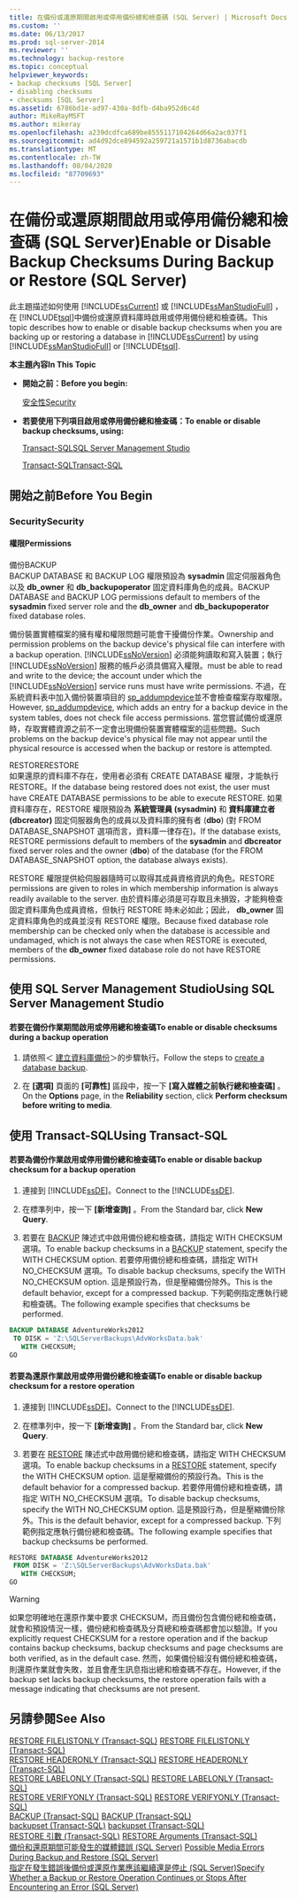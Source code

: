```yaml
---
title: 在備份或還原期間啟用或停用備份總和檢查碼 (SQL Server) | Microsoft Docs
ms.custom: ''
ms.date: 06/13/2017
ms.prod: sql-server-2014
ms.reviewer: ''
ms.technology: backup-restore
ms.topic: conceptual
helpviewer_keywords:
- backup checksums [SQL Server]
- disabling checksums
- checksums [SQL Server]
ms.assetid: 6786bd1e-ad97-430a-8dfb-d4ba952d6c4d
author: MikeRayMSFT
ms.author: mikeray
ms.openlocfilehash: a239dcdfca689be8555117104264d66a2ac037f1
ms.sourcegitcommit: ad4d92dce894592a259721a1571b1d8736abacdb
ms.translationtype: MT
ms.contentlocale: zh-TW
ms.lasthandoff: 08/04/2020
ms.locfileid: "87709693"
---
```

# <a name="enable-or-disable-backup-checksums-during-backup-or-restore-sql-server"></a><span data-ttu-id="c2c50-102">在備份或還原期間啟用或停用備份總和檢查碼 (SQL Server)</span><span class="sxs-lookup"><span data-stu-id="c2c50-102">Enable or Disable Backup Checksums During Backup or Restore (SQL Server)</span></span>
  <span data-ttu-id="c2c50-103">此主題描述如何使用 [!INCLUDE[ssCurrent](../../includes/sscurrent-md.md)] 或 [!INCLUDE[ssManStudioFull](../../includes/ssmanstudiofull-md.md)] ，在 [!INCLUDE[tsql](../../includes/tsql-md.md)]中備份或還原資料庫時啟用或停用備份總和檢查碼。</span><span class="sxs-lookup"><span data-stu-id="c2c50-103">This topic describes how to enable or disable backup checksums when you are backing up or restoring a database in [!INCLUDE[ssCurrent](../../includes/sscurrent-md.md)] by using [!INCLUDE[ssManStudioFull](../../includes/ssmanstudiofull-md.md)] or [!INCLUDE[tsql](../../includes/tsql-md.md)].</span></span>  
  
 <span data-ttu-id="c2c50-104">**本主題內容**</span><span class="sxs-lookup"><span data-stu-id="c2c50-104">**In This Topic**</span></span>  
  
-   <span data-ttu-id="c2c50-105">**開始之前：**</span><span class="sxs-lookup"><span data-stu-id="c2c50-105">**Before you begin:**</span></span>  
  
     [<span data-ttu-id="c2c50-106">安全性</span><span class="sxs-lookup"><span data-stu-id="c2c50-106">Security</span></span>](#Security)  
  
-   <span data-ttu-id="c2c50-107">**若要使用下列項目啟用或停用備份總和檢查碼：**</span><span class="sxs-lookup"><span data-stu-id="c2c50-107">**To enable or disable backup checksums, using:**</span></span>  
  
     [<span data-ttu-id="c2c50-108">Transact-SQL</span><span class="sxs-lookup"><span data-stu-id="c2c50-108">SQL Server Management Studio</span></span>](#SSMSProcedure)  
  
     [<span data-ttu-id="c2c50-109">Transact-SQL</span><span class="sxs-lookup"><span data-stu-id="c2c50-109">Transact-SQL</span></span>](#TsqlProcedure)  
  
##  <a name="before-you-begin"></a><a name="BeforeYouBegin"></a> <span data-ttu-id="c2c50-110">開始之前</span><span class="sxs-lookup"><span data-stu-id="c2c50-110">Before You Begin</span></span>  
  
###  <a name="security"></a><a name="Security"></a> <span data-ttu-id="c2c50-111">Security</span><span class="sxs-lookup"><span data-stu-id="c2c50-111">Security</span></span>  
  
####  <a name="permissions"></a><a name="Permissions"></a> <span data-ttu-id="c2c50-112">權限</span><span class="sxs-lookup"><span data-stu-id="c2c50-112">Permissions</span></span>  
 <span data-ttu-id="c2c50-113">備份</span><span class="sxs-lookup"><span data-stu-id="c2c50-113">BACKUP</span></span>  
 <span data-ttu-id="c2c50-114">BACKUP DATABASE 和 BACKUP LOG 權限預設為 **sysadmin** 固定伺服器角色以及 **db_owner** 和 **db_backupoperator** 固定資料庫角色的成員。</span><span class="sxs-lookup"><span data-stu-id="c2c50-114">BACKUP DATABASE and BACKUP LOG permissions default to members of the **sysadmin** fixed server role and the **db_owner** and **db_backupoperator** fixed database roles.</span></span>  
  
 <span data-ttu-id="c2c50-115">備份裝置實體檔案的擁有權和權限問題可能會干擾備份作業。</span><span class="sxs-lookup"><span data-stu-id="c2c50-115">Ownership and permission problems on the backup device's physical file can interfere with a backup operation.</span></span> [!INCLUDE[ssNoVersion](../../includes/ssnoversion-md.md)] <span data-ttu-id="c2c50-116">必須能夠讀取和寫入裝置；執行 [!INCLUDE[ssNoVersion](../../includes/ssnoversion-md.md)] 服務的帳戶必須具備寫入權限。</span><span class="sxs-lookup"><span data-stu-id="c2c50-116">must be able to read and write to the device; the account under which the [!INCLUDE[ssNoVersion](../../includes/ssnoversion-md.md)] service runs must have write permissions.</span></span> <span data-ttu-id="c2c50-117">不過，在系統資料表中加入備份裝置項目的 [sp_addumpdevice](/sql/relational-databases/system-stored-procedures/sp-addumpdevice-transact-sql)並不會檢查檔案存取權限。</span><span class="sxs-lookup"><span data-stu-id="c2c50-117">However, [sp_addumpdevice](/sql/relational-databases/system-stored-procedures/sp-addumpdevice-transact-sql), which adds an entry for a backup device in the system tables, does not check file access permissions.</span></span> <span data-ttu-id="c2c50-118">當您嘗試備份或還原時，存取實體資源之前不一定會出現備份裝置實體檔案的這些問題。</span><span class="sxs-lookup"><span data-stu-id="c2c50-118">Such problems on the backup device's physical file may not appear until the physical resource is accessed when the backup or restore is attempted.</span></span>  
  
 <span data-ttu-id="c2c50-119">RESTORE</span><span class="sxs-lookup"><span data-stu-id="c2c50-119">RESTORE</span></span>  
 <span data-ttu-id="c2c50-120">如果還原的資料庫不存在，使用者必須有 CREATE DATABASE 權限，才能執行 RESTORE。</span><span class="sxs-lookup"><span data-stu-id="c2c50-120">If the database being restored does not exist, the user must have CREATE DATABASE permissions to be able to execute RESTORE.</span></span> <span data-ttu-id="c2c50-121">如果資料庫存在，RESTORE 權限預設為 **系統管理員 (sysadmin)** 和 **資料庫建立者 (dbcreator)** 固定伺服器角色的成員以及資料庫的擁有者 (**dbo**) (對 FROM DATABASE_SNAPSHOT 選項而言，資料庫一律存在)。</span><span class="sxs-lookup"><span data-stu-id="c2c50-121">If the database exists, RESTORE permissions default to members of the **sysadmin** and **dbcreator** fixed server roles and the owner (**dbo**) of the database (for the FROM DATABASE_SNAPSHOT option, the database always exists).</span></span>  
  
 <span data-ttu-id="c2c50-122">RESTORE 權限提供給伺服器隨時可以取得其成員資格資訊的角色。</span><span class="sxs-lookup"><span data-stu-id="c2c50-122">RESTORE permissions are given to roles in which membership information is always readily available to the server.</span></span> <span data-ttu-id="c2c50-123">由於資料庫必須是可存取且未損毀，才能夠檢查固定資料庫角色成員資格，但執行 RESTORE 時未必如此；因此， **db_owner** 固定資料庫角色的成員並沒有 RESTORE 權限。</span><span class="sxs-lookup"><span data-stu-id="c2c50-123">Because fixed database role membership can be checked only when the database is accessible and undamaged, which is not always the case when RESTORE is executed, members of the **db_owner** fixed database role do not have RESTORE permissions.</span></span>  
  
##  <a name="using-sql-server-management-studio"></a><a name="SSMSProcedure"></a> <span data-ttu-id="c2c50-124">使用 SQL Server Management Studio</span><span class="sxs-lookup"><span data-stu-id="c2c50-124">Using SQL Server Management Studio</span></span>  
  
#### <a name="to-enable-or-disable-checksums-during-a-backup-operation"></a><span data-ttu-id="c2c50-125">若要在備份作業期間啟用或停用總和檢查碼</span><span class="sxs-lookup"><span data-stu-id="c2c50-125">To enable or disable checksums during a backup operation</span></span>  
  
1.  <span data-ttu-id="c2c50-126">請依照＜ [建立資料庫備份](create-a-full-database-backup-sql-server.md)＞的步驟執行。</span><span class="sxs-lookup"><span data-stu-id="c2c50-126">Follow the steps to [create a database backup](create-a-full-database-backup-sql-server.md).</span></span>  
  
2.  <span data-ttu-id="c2c50-127">在 **[選項]** 頁面的 **[可靠性]** 區段中，按一下 **[寫入媒體之前執行總和檢查碼]** 。</span><span class="sxs-lookup"><span data-stu-id="c2c50-127">On the **Options** page, in the **Reliability** section, click **Perform checksum before writing to media**.</span></span>  
  
##  <a name="using-transact-sql"></a><a name="TsqlProcedure"></a> <span data-ttu-id="c2c50-128">使用 Transact-SQL</span><span class="sxs-lookup"><span data-stu-id="c2c50-128">Using Transact-SQL</span></span>  
  
#### <a name="to-enable-or-disable-backup-checksum-for-a-backup-operation"></a><span data-ttu-id="c2c50-129">若要為備份作業啟用或停用備份總和檢查碼</span><span class="sxs-lookup"><span data-stu-id="c2c50-129">To enable or disable backup checksum for a backup operation</span></span>  
  
1.  <span data-ttu-id="c2c50-130">連接到 [!INCLUDE[ssDE](../../../includes/ssde-md.md)]。</span><span class="sxs-lookup"><span data-stu-id="c2c50-130">Connect to the [!INCLUDE[ssDE](../../../includes/ssde-md.md)].</span></span>  
  
2.  <span data-ttu-id="c2c50-131">在標準列中，按一下 **[新增查詢]** 。</span><span class="sxs-lookup"><span data-stu-id="c2c50-131">From the Standard bar, click **New Query**.</span></span>  
  
3.  <span data-ttu-id="c2c50-132">若要在 [BACKUP](/sql/t-sql/statements/backup-transact-sql) 陳述式中啟用備份總和檢查碼，請指定 WITH CHECKSUM 選項。</span><span class="sxs-lookup"><span data-stu-id="c2c50-132">To enable backup checksums in a [BACKUP](/sql/t-sql/statements/backup-transact-sql) statement, specify the WITH CHECKSUM option.</span></span> <span data-ttu-id="c2c50-133">若要停用備份總和檢查碼，請指定 WITH NO_CHECKSUM 選項。</span><span class="sxs-lookup"><span data-stu-id="c2c50-133">To disable backup checksums, specify the WITH NO_CHECKSUM option.</span></span> <span data-ttu-id="c2c50-134">這是預設行為，但是壓縮備份除外。</span><span class="sxs-lookup"><span data-stu-id="c2c50-134">This is the default behavior, except for a compressed backup.</span></span> <span data-ttu-id="c2c50-135">下列範例指定應執行總和檢查碼。</span><span class="sxs-lookup"><span data-stu-id="c2c50-135">The following example specifies that checksums be performed.</span></span>  
  
```sql  
BACKUP DATABASE AdventureWorks2012   
 TO DISK = 'Z:\SQLServerBackups\AdvWorksData.bak'  
   WITH CHECKSUM;  
GO  
```  
  
#### <a name="to-enable-or-disable-backup-checksum-for-a-restore-operation"></a><span data-ttu-id="c2c50-136">若要為還原作業啟用或停用備份總和檢查碼</span><span class="sxs-lookup"><span data-stu-id="c2c50-136">To enable or disable backup checksum for a restore operation</span></span>  
  
1.  <span data-ttu-id="c2c50-137">連接到 [!INCLUDE[ssDE](../../../includes/ssde-md.md)]。</span><span class="sxs-lookup"><span data-stu-id="c2c50-137">Connect to the [!INCLUDE[ssDE](../../../includes/ssde-md.md)].</span></span>  
  
2.  <span data-ttu-id="c2c50-138">在標準列中，按一下 **[新增查詢]** 。</span><span class="sxs-lookup"><span data-stu-id="c2c50-138">From the Standard bar, click **New Query**.</span></span>  
  
3.  <span data-ttu-id="c2c50-139">若要在 [RESTORE](/sql/t-sql/statements/restore-statements-transact-sql) 陳述式中啟用備份總和檢查碼，請指定 WITH CHECKSUM 選項。</span><span class="sxs-lookup"><span data-stu-id="c2c50-139">To enable backup checksums in a [RESTORE](/sql/t-sql/statements/restore-statements-transact-sql) statement, specify the WITH CHECKSUM option.</span></span> <span data-ttu-id="c2c50-140">這是壓縮備份的預設行為。</span><span class="sxs-lookup"><span data-stu-id="c2c50-140">This is the default behavior for a compressed backup.</span></span> <span data-ttu-id="c2c50-141">若要停用備份總和檢查碼，請指定 WITH NO_CHECKSUM 選項。</span><span class="sxs-lookup"><span data-stu-id="c2c50-141">To disable backup checksums, specify the WITH NO_CHECKSUM option.</span></span> <span data-ttu-id="c2c50-142">這是預設行為，但是壓縮備份除外。</span><span class="sxs-lookup"><span data-stu-id="c2c50-142">This is the default behavior, except for a compressed backup.</span></span> <span data-ttu-id="c2c50-143">下列範例指定應執行備份總和檢查碼。</span><span class="sxs-lookup"><span data-stu-id="c2c50-143">The following example specifies that backup checksums be performed.</span></span>  
  
```sql  
RESTORE DATABASE AdventureWorks2012   
 FROM DISK = 'Z:\SQLServerBackups\AdvWorksData.bak'  
   WITH CHECKSUM;  
GO  
```  
  
> [!WARNING]  
>  <span data-ttu-id="c2c50-144">如果您明確地在還原作業中要求 CHECKSUM，而且備份包含備份總和檢查碼，就會和預設情況一樣，備份總和檢查碼及分頁總和檢查碼都會加以驗證。</span><span class="sxs-lookup"><span data-stu-id="c2c50-144">If you explicitly request CHECKSUM for a restore operation and if the backup contains backup checksums, backup checksums and page checksums are both verified, as in the default case.</span></span> <span data-ttu-id="c2c50-145">然而，如果備份組沒有備份總和檢查碼，則還原作業就會失敗，並且會產生訊息指出總和檢查碼不存在。</span><span class="sxs-lookup"><span data-stu-id="c2c50-145">However, if the backup set lacks backup checksums, the restore operation fails with a message indicating that checksums are not present.</span></span>  
  
## <a name="see-also"></a><span data-ttu-id="c2c50-146">另請參閱</span><span class="sxs-lookup"><span data-stu-id="c2c50-146">See Also</span></span>  
 <span data-ttu-id="c2c50-147">[RESTORE FILELISTONLY &#40;Transact-SQL&#41;](/sql/t-sql/statements/restore-statements-filelistonly-transact-sql) </span><span class="sxs-lookup"><span data-stu-id="c2c50-147">[RESTORE FILELISTONLY &#40;Transact-SQL&#41;](/sql/t-sql/statements/restore-statements-filelistonly-transact-sql) </span></span>  
 <span data-ttu-id="c2c50-148">[RESTORE HEADERONLY &#40;Transact-SQL&#41;](/sql/t-sql/statements/restore-statements-headeronly-transact-sql) </span><span class="sxs-lookup"><span data-stu-id="c2c50-148">[RESTORE HEADERONLY &#40;Transact-SQL&#41;](/sql/t-sql/statements/restore-statements-headeronly-transact-sql) </span></span>  
 <span data-ttu-id="c2c50-149">[RESTORE LABELONLY &#40;Transact-SQL&#41;](/sql/t-sql/statements/restore-statements-labelonly-transact-sql) </span><span class="sxs-lookup"><span data-stu-id="c2c50-149">[RESTORE LABELONLY &#40;Transact-SQL&#41;](/sql/t-sql/statements/restore-statements-labelonly-transact-sql) </span></span>  
 <span data-ttu-id="c2c50-150">[RESTORE VERIFYONLY &#40;Transact-SQL&#41;](/sql/t-sql/statements/restore-statements-verifyonly-transact-sql) </span><span class="sxs-lookup"><span data-stu-id="c2c50-150">[RESTORE VERIFYONLY &#40;Transact-SQL&#41;](/sql/t-sql/statements/restore-statements-verifyonly-transact-sql) </span></span>  
 <span data-ttu-id="c2c50-151">[BACKUP &#40;Transact-SQL&#41;](/sql/t-sql/statements/backup-transact-sql) </span><span class="sxs-lookup"><span data-stu-id="c2c50-151">[BACKUP &#40;Transact-SQL&#41;](/sql/t-sql/statements/backup-transact-sql) </span></span>  
 <span data-ttu-id="c2c50-152">[backupset &#40;Transact-SQL&#41;](/sql/relational-databases/system-tables/backupset-transact-sql) </span><span class="sxs-lookup"><span data-stu-id="c2c50-152">[backupset &#40;Transact-SQL&#41;](/sql/relational-databases/system-tables/backupset-transact-sql) </span></span>  
 <span data-ttu-id="c2c50-153">[RESTORE 引數 &#40;Transact-SQL&#41;](/sql/t-sql/statements/restore-statements-arguments-transact-sql) </span><span class="sxs-lookup"><span data-stu-id="c2c50-153">[RESTORE Arguments &#40;Transact-SQL&#41;](/sql/t-sql/statements/restore-statements-arguments-transact-sql) </span></span>  
 <span data-ttu-id="c2c50-154">[備份和還原期間可能發生的媒體錯誤 &#40;SQL Server&#41;](possible-media-errors-during-backup-and-restore-sql-server.md) </span><span class="sxs-lookup"><span data-stu-id="c2c50-154">[Possible Media Errors During Backup and Restore &#40;SQL Server&#41;](possible-media-errors-during-backup-and-restore-sql-server.md) </span></span>  
 [<span data-ttu-id="c2c50-155">指定在發生錯誤後備份或還原作業應該繼續還是停止 &#40;SQL Server&#41;</span><span class="sxs-lookup"><span data-stu-id="c2c50-155">Specify Whether a Backup or Restore Operation Continues or Stops After Encountering an Error &#40;SQL Server&#41;</span></span>](specify-if-backup-or-restore-continues-or-stops-after-error.md)  
  
  
